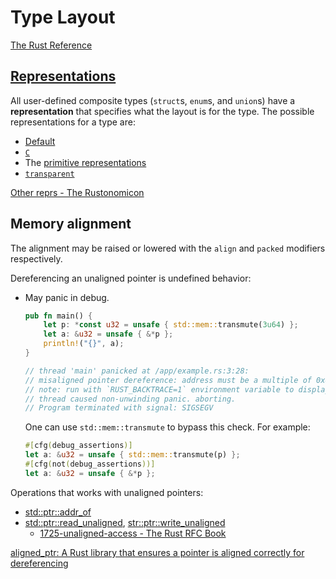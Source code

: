 # Type Layout
[The Rust Reference](https://doc.rust-lang.org/reference/type-layout.html)

## [Representations](https://doc.rust-lang.org/reference/type-layout.html#representations)
All user-defined composite types (`struct`s, `enum`s, and `union`s) have a **representation** that specifies what the layout is for the type. The possible representations for a type are:
- [Default](https://doc.rust-lang.org/reference/type-layout.html#the-default-representation)
- [`C`](https://doc.rust-lang.org/reference/type-layout.html#the-c-representation)
- The [primitive representations](https://doc.rust-lang.org/reference/type-layout.html#primitive-representations)
- [`transparent`](https://doc.rust-lang.org/reference/type-layout.html#the-transparent-representation)

[Other reprs - The Rustonomicon](https://doc.rust-lang.org/beta/nomicon/other-reprs.html)

## Memory alignment
The alignment may be raised or lowered with the `align` and `packed` modifiers respectively.

Dereferencing an unaligned pointer is undefined behavior:
- May panic in debug.

  ```rust
  pub fn main() {
      let p: *const u32 = unsafe { std::mem::transmute(3u64) };
      let a: &u32 = unsafe { &*p };
      println!("{}", a);
  }
  
  // thread 'main' panicked at /app/example.rs:3:28:
  // misaligned pointer dereference: address must be a multiple of 0x4 but is 0x3
  // note: run with `RUST_BACKTRACE=1` environment variable to display a backtrace
  // thread caused non-unwinding panic. aborting.
  // Program terminated with signal: SIGSEGV
  ```

  One can use `std::mem::transmute` to bypass this check. For example:
  ```rust
  #[cfg(debug_assertions)]
  let a: &u32 = unsafe { std::mem::transmute(p) };
  #[cfg(not(debug_assertions))]
  let a: &u32 = unsafe { &*p };
  ```

Operations that works with unaligned pointers:
- [std::ptr::addr\_of](https://doc.rust-lang.org/stable/std/ptr/macro.addr_of.html)
- [std::ptr::read\_unaligned](https://doc.rust-lang.org/stable/std/ptr/fn.read_unaligned.html), [str::ptr::write\_unaligned](https://doc.rust-lang.org/stable/std/ptr/fn.write_unaligned.html)
  - [1725-unaligned-access - The Rust RFC Book](https://rust-lang.github.io/rfcs/1725-unaligned-access.html)

[aligned\_ptr: A Rust library that ensures a pointer is aligned correctly for dereferencing](https://github.com/toku-sa-n/aligned_ptr)